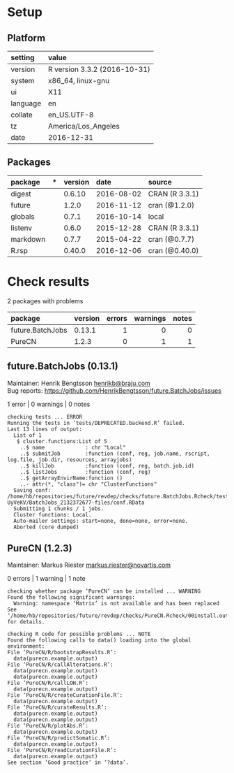 # Setup

## Platform

|setting  |value                        |
|:--------|:----------------------------|
|version  |R version 3.3.2 (2016-10-31) |
|system   |x86_64, linux-gnu            |
|ui       |X11                          |
|language |en                           |
|collate  |en_US.UTF-8                  |
|tz       |America/Los_Angeles          |
|date     |2016-12-31                   |

## Packages

|package  |*  |version |date       |source         |
|:--------|:--|:-------|:----------|:--------------|
|digest   |   |0.6.10  |2016-08-02 |CRAN (R 3.3.1) |
|future   |   |1.2.0   |2016-11-12 |cran (@1.2.0)  |
|globals  |   |0.7.1   |2016-10-14 |local          |
|listenv  |   |0.6.0   |2015-12-28 |CRAN (R 3.3.1) |
|markdown |   |0.7.7   |2015-04-22 |cran (@0.7.7)  |
|R.rsp    |   |0.40.0  |2016-12-06 |cran (@0.40.0) |

# Check results

2 packages with problems

|package          |version | errors| warnings| notes|
|:----------------|:-------|------:|--------:|-----:|
|future.BatchJobs |0.13.1  |      1|        0|     0|
|PureCN           |1.2.3   |      0|        1|     1|

## future.BatchJobs (0.13.1)
Maintainer: Henrik Bengtsson <henrikb@braju.com>  
Bug reports: https://github.com/HenrikBengtsson/future.BatchJobs/issues

1 error  | 0 warnings | 0 notes

```
checking tests ... ERROR
Running the tests in ‘tests/DEPRECATED.backend.R’ failed.
Last 13 lines of output:
  List of 1
   $ cluster.functions:List of 5
    ..$ name             : chr "Local"
    ..$ submitJob        :function (conf, reg, job.name, rscript, log.file, job.dir, resources, arrayjobs)  
    ..$ killJob          :function (conf, reg, batch.job.id)  
    ..$ listJobs         :function (conf, reg)  
    ..$ getArrayEnvirName:function ()  
    ..- attr(*, "class")= chr "ClusterFunctions"
  Saving conf: /home/hb/repositories/future/revdep/checks/future.BatchJobs.Rcheck/tests/.future/20161231_165100-UyVeKV/BatchJobs_2132372677-files/conf.RData
  Submitting 1 chunks / 1 jobs.
  Cluster functions: Local.
  Auto-mailer settings: start=none, done=none, error=none.
  Aborted (core dumped)
```

## PureCN (1.2.3)
Maintainer: Markus Riester <markus.riester@novartis.com>

0 errors | 1 warning  | 1 note 

```
checking whether package ‘PureCN’ can be installed ... WARNING
Found the following significant warnings:
  Warning: namespace ‘Matrix’ is not available and has been replaced
See ‘/home/hb/repositories/future/revdep/checks/PureCN.Rcheck/00install.out’ for details.

checking R code for possible problems ... NOTE
Found the following calls to data() loading into the global environment:
File ‘PureCN/R/bootstrapResults.R’:
  data(purecn.example.output)
File ‘PureCN/R/callAlterations.R’:
  data(purecn.example.output)
  data(purecn.example.output)
File ‘PureCN/R/callLOH.R’:
  data(purecn.example.output)
File ‘PureCN/R/createCurationFile.R’:
  data(purecn.example.output)
File ‘PureCN/R/curateResults.R’:
  data(purecn.example.output)
  data(purecn.example.output)
File ‘PureCN/R/plotAbs.R’:
  data(purecn.example.output)
File ‘PureCN/R/predictSomatic.R’:
  data(purecn.example.output)
File ‘PureCN/R/readCurationFile.R’:
  data(purecn.example.output)
See section ‘Good practice’ in ‘?data’.
```

